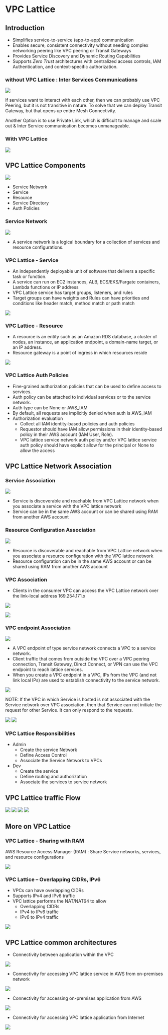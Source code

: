 # VPC Lattice

## Introduction

- Simplifies service-to-service (app-to-app) communication
- Enables secure, consistent connectivity without needing complex networking peering like VPC peering or Transit Gateways
- Provides Service Discovery and Dynamic Routing Capabilities
- Supports *Zero Trust* architectures with centralized access controls, IAM Authentication, and context-specific authorization.

### without VPC Lattice : Inter Services Communications


![](assets/Pasted%20image%2020251029103348.png)

If services want to interact with each other, then we can probably use VPC Peering, but it is not transitive in nature.
To solve that we can deploy Transit Gateway, but that opens up entire Mesh Connectivity.

Another Option is to use Private Link, which is difficult to manage and scale out & Inter Service communication becomes unmanageable.


### With VPC Lattice

![](assets/Pasted%20image%2020251029103631.png)
## VPC Lattice Components

![](assets/Pasted%20image%2020251029103834.png)

- Service Network
- Service
- Resource
- Service Directory
- Auth Policies

### Service Network

![](assets/Pasted%20image%2020251029103923.png)

- A service network is a logical boundary for a collection of services and resource configurations.

### VPC Lattice - Service

- An independently deployable unit of software that delivers a specific task or function.
- A service can run on EC2 instances, ALB, ECS/EKS/Fargate containers, Lambda functions or IP address
- VPC Lattice service has target groups, listeners, and rules
- Target groups can have weights and Rules can have priorities and conditions like header match, method match or path match

![](assets/Pasted%20image%2020251029104014.png)

### VPC Lattice - Resource

- A resource is an entity such as an Amazon RDS database, a cluster of nodes, an instance, an application endpoint, a domain-name target, or an IP address.
- Resource gateway is a point of ingress in which resources reside

![](assets/Pasted%20image%2020251029104101.png)
### VPC Lattice Auth Policies

- Fine-grained authorization policies that can be used to define access to services.
- Auth policy can be attached to individual services or to the service network.
- Auth type can be None or AWS_IAM
- By default, all requests are implicitly denied when auth is AWS_IAM
- Authorization evaluation
    - Collect all IAM identity-based policies and auth policies
    - Requestor should have IAM allow permissions in their identity-based policy in their AWS account (IAM User, Role).
    - VPC lattice service network auth policy and/or VPC lattice service auth policy should have explicit allow for the principal or None to allow the access

## VPC Lattice Network Association

### Service Association

![](assets/Pasted%20image%2020251029104925.png)

- Service is discoverable and reachable from VPC Lattice network when you associate a service with the VPC lattice network
- Service can be in the same AWS account or can be shared using RAM from another AWS account
### Resource Configuration Association

![](assets/Pasted%20image%2020251029104941.png)

- Resource is discoverable and reachable from VPC Lattice network when you associate a resource configuration with the VPC lattice network
- Resource configuration can be in the same AWS account or can be shared using RAM from another AWS account

### VPC Association

- Clients in the consumer VPC can access the VPC Lattice network over the link-local address 169.254.171.x

![](assets/Pasted%20image%2020251029105013.png)

![](assets/Pasted%20image%2020251029105024.png)
### VPC endpoint Association

![](assets/Pasted%20image%2020251029105114.png)

- A VPC endpoint of type service network connects a VPC to a service network.
- Client traffic that comes from outside the VPC over a VPC peering connection, Transit Gateway, Direct Connect, or VPN can use the VPC endpoint to reach lattice services.
- When you create a VPC endpoint in a VPC, IPs from the VPC (and not link local IPs) are used to establish connectivity to the service network.

![](assets/Pasted%20image%2020251029105125.png)


NOTE: If the VPC in which Service is hosted is not associated with the Service network over VPC association, then that Service can not initiate the request for other Service. It can only respond to the requests.

![](assets/Pasted%20image%2020251029105217.png)
![](assets/Pasted%20image%2020251029105228.png)

### VPC Lattice Responsibilities

- Admin
    - Create the service Network
    - Define Access Control
    - Associate the Service Network to VPCs
- Dev
    - Create the service
    - Define routing and authorization
    - Associate the services to service network

## VPC Lattice traffic Flow

![](assets/Pasted%20image%2020251029104800.png)
![](assets/Pasted%20image%2020251029104812.png)
![](assets/Pasted%20image%2020251029104821.png)
![](assets/Pasted%20image%2020251029104833.png)

## More on VPC Lattice

### VPC Lattice - Sharing with RAM

AWS Resource Access Manager (RAM) : Share Service networks, services, and resource configurations

![](assets/Pasted%20image%2020251029104436.png)

### VPC Lattice – Overlapping CIDRs, IPv6

- VPCs can have overlapping CIDRs
- Supports IPv4 and IPv6 traffic
- VPC lattice performs the NAT/NAT64 to allow
    - Overlapping CIDRs
    - IPv4 to IPv6 traffic
    - IPv6 to IPv4 traffic

![](assets/Pasted%20image%2020251029104522.png)

## VPC Lattice common architectures

- Connectivity between application within the VPC

![](assets/Pasted%20image%2020251029104608.png)

- Connectivity for accessing VPC lattice service in AWS from on-premises network

![](assets/Pasted%20image%2020251029104640.png)

- Connectivity for accessing on-premises application from AWS

![](assets/Pasted%20image%2020251029104704.png)

- Connectivity for accessing VPC lattice application from Internet

![](assets/Pasted%20image%2020251029104722.png)